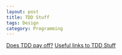 ```yaml
---
layout: post
title: TDD Stuff
tags: Design
category: Programming
---
```

[Does TDD pay off?](http://biblio.gdinwiddie.com/biblio/StudiesOfTestDrivenDevelopment)
[Useful links to TDD Stuff](http://securesoftwaredev.com/software-development/test-driven-development/)  

